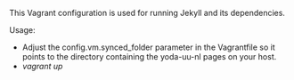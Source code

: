 This Vagrant configuration is used for running Jekyll and its dependencies.

Usage:
- Adjust the config.vm.synced_folder parameter in the Vagrantfile so it points to
  the directory containing the yoda-uu-nl pages on your host.
- _vagrant up_
